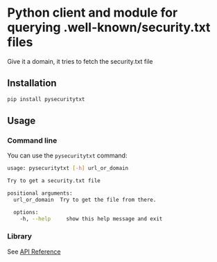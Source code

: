 # Python client and module for querying .well-known/security.txt files

Give it a domain, it tries to fetch the security.txt file

## Installation

```bash
pip install pysecuritytxt
```

## Usage

### Command line

You can use the `pysecuritytxt` command:

```bash
usage: pysecuritytxt [-h] url_or_domain

Try to get a security.txt file

positional arguments:
  url_or_domain  Try to get the file from there.

  options:
    -h, --help     show this help message and exit
```

### Library

See [API Reference]()
